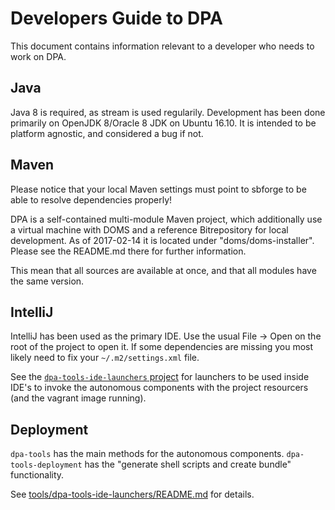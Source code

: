 Developers Guide to DPA
===

This document contains information relevant to a developer who needs
to work on DPA.

Java
--

Java 8 is required, as stream is used regularily.  Development has
been done primarily on OpenJDK 8/Oracle 8 JDK on Ubuntu 16.10.  It is
intended to be platform agnostic, and considered a bug if not.

Maven 
--

Please notice that your local Maven settings must point to sbforge to
be able to resolve dependencies properly!

DPA is a self-contained multi-module Maven project, which additionally
use a virtual machine with DOMS and a reference Bitrepository for
local development.  As of 2017-02-14 it is located under
"doms/doms-installer".  Please see the README.md there for further
information. 

This mean that all sources are available at once, and that all modules
have the same version.

IntelliJ
--

IntelliJ has been used as the primary IDE.  Use the usual File -> Open
on the root of the project to open it.   If some dependencies are
missing you most likely need to fix your `~/.m2/settings.xml` file.

See the <a
href="tools/dpa-tools-ide-launchers">`dpa-tools-ide-launchers`
project</a> for launchers to be used inside IDE's to invoke the
autonomous components with the project resourcers (and the vagrant
image running).


Deployment
--

`dpa-tools` has the main methods for the autonomous components.
`dpa-tools-deployment` has the "generate shell scripts and create
bundle" functionality.

See <a
href="tools/dpa-tools-ide-launchers/README.md">tools/dpa-tools-ide-launchers/README.md</a>
for details.



